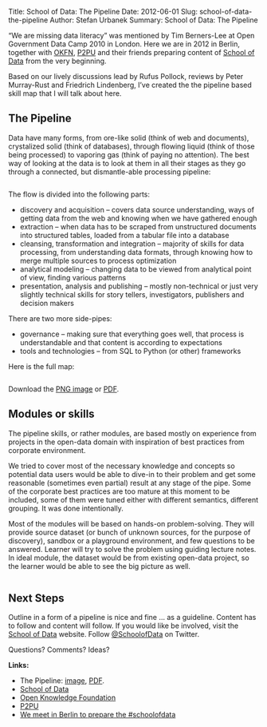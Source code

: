Title: School of Data: The Pipeline
Date: 2012-06-01
Slug: school-of-data-the-pipeline
Author: Stefan Urbanek
Summary: School of Data: The Pipeline

<p>&#8220;We are missing data literacy&#8221; was mentioned by Tim Berners-Lee at Open
Government Data Camp 2010 in London. Here we are in 2012 in Berlin, together
with <a href="http://okfn.org/">OKFN</a>, <a href="https://p2pu.org/en/">P2PU</a> and their friends
preparing content of <a href="http://schoolofdata.org/">School of Data</a> from the very
beginning.</p>

<p>Based on our lively discussions lead by Rufus Pollock, reviews by Peter
Murray-Rust and Friedrich Lindenberg, I&#8217;ve created the the pipeline based
skill map that I will talk about here.</p>

<h2>The Pipeline</h2>

<p>Data have many forms, from ore-like solid (think of web and documents),
crystalized solid (think of databases), through flowing liquid (think of those
being processed) to vaporing gas (think of paying no attention). The best way
of looking at the data is to look at them in all their stages as they go
through a connected, but dismantle-able processing pipeline:</p>

<p><img src="http://media.tumblr.com/tumblr_m4wu4u8XDL1qgmvbu.png" alt=""/></p>

<p>The flow is divided into the following parts:</p>

<ul><li>discovery and acquisition – covers data source understanding, ways of
getting data from the web and knowing when we have gathered enough</li>
<li>extraction – when data has to be scraped from unstructured documents into
structured tables, loaded from a tabular file into a database</li>
<li>cleansing, transformation and integration – majority of skills for data
processing, from understanding data formats, through knowing how to merge
multiple sources to process optimization</li>
<li>analytical modeling – changing data to be viewed from analytical point of
view, finding various patterns</li>
<li>presentation, analysis and publishing – mostly non-technical or just very
slightly technical skills for story tellers, investigators, publishers and
decision makers</li>
</ul><p>There are two more side-pipes:</p>

<ul><li>governance – making sure that everything goes well, that process is
understandable and that content is according to expectations</li>
<li>tools and technologies – from SQL to Python (or other) frameworks</li>
</ul><p>Here is the full map:</p>

<p><img src="http://media.tumblr.com/tumblr_m4wwhpcXBH1qgmvbu.png" alt=""/></p>

<p>Download the <a href="https://plus.google.com/u/0/photos/102752815858692811861/albums/5746010366709111073/5748854639186882530">PNG image</a>
or <a href="http://databrewery.org/downloads/School%20of%20Data%20-%20pipeline.pdf">PDF</a>.</p>

<h2>Modules or skills</h2>

<p>The pipeline skills, or rather modules, are based mostly on experience from
projects in the open-data domain with inspiration of best practices from
corporate environment.</p>

<p>We tried to cover most of the necessary knowledge and concepts so potential
data users would be able to dive-in to their problem and get some reasonable
(sometimes even partial) result at any stage of the pipe. Some of the
corporate best practices are too mature at this moment to be included, some of
them were tuned either with different semantics, different grouping. It was
done intentionally.</p>

<p>Most of the modules will be based on hands-on problem-solving. They will
provide source dataset (or bunch of unknown sources, for the purpose of
discovery), sandbox or a playground environment, and few questions to be
answered. Learner will try to solve the problem using guiding lecture notes.
In ideal module, the dataset would be from existing open-data project, so the
learner would be able to see the big picture as well.</p>

<p><img src="http://media.tumblr.com/tumblr_m4wuiupvJz1qgmvbu.png" alt=""/></p>

<!-- Interestingly if you look at the pipeline with skill sets, you might notice
where the most of the modules for beginners and for non-technical people are.
That unintentionally, but very closely reflects how most people think about
data: you get the data from source and put them in a chart. -->

<h2>Next Steps</h2>

<p>Outline in a form of a pipeline is nice and fine &#8230; as a guideline. Content
has to follow and content will follow. If you would like be involved, visit
the <a href="http://schoolofdata.org/">School of Data</a> website. Follow
<a href="https://twitter.com/#!/@SchoolofData">@SchoolofData</a> on Twitter.</p>

<p>Questions? Comments? Ideas?</p>

<p><strong>Links:</strong></p>

<ul><li>The Pipeline: <a href="https://plus.google.com/u/0/photos/102752815858692811861/albums/5746010366709111073/5748854639186882530">image</a>, <a href="http://databrewery.org/downloads/School%20of%20Data%20-%20pipeline.pdf">PDF</a>.</li>
<li><a href="http://schoolofdata.org/">School of Data</a></li>
<li><a href="http://okfn.org">Open Knowledge Foundation</a></li>
<li><a href="https://p2pu.org/en/">P2PU</a> </li>
<li><a href="http://blogs.ch.cam.ac.uk/pmr/2012/05/25/we-meet-in-berlin-to-prepare-the-schoolofdata/">We meet in Berlin to prepare the #schoolofdata</a></li>
</ul>